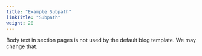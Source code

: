 ```yaml
---
title: "Example Subpath"
linkTitle: "Subpath"
weight: 20
---
```

Body text in section pages is not used by the default blog template. We may change that.
